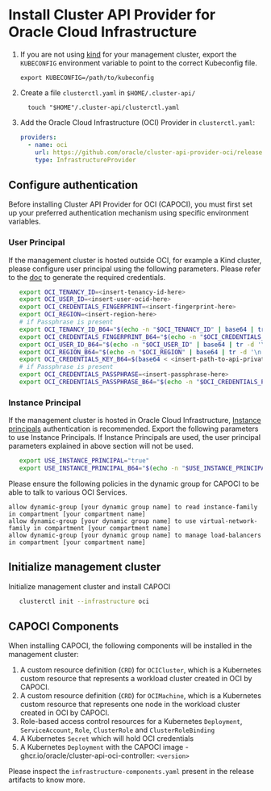 
# Install Cluster API Provider for Oracle Cloud Infrastructure

1. If you are not using [kind][kind] for your management cluster, export the `KUBECONFIG` environment variable to point to the correct Kubeconfig file.

   ```shell
   export KUBECONFIG=/path/to/kubeconfig
   ```

2. Create a file `clusterctl.yaml` in `$HOME/.cluster-api/`

   ```shell
     touch "$HOME"/.cluster-api/clusterctl.yaml
   ```

3. Add the Oracle Cloud Infrastructure (OCI) Provider in `clusterctl.yaml`:

   ```yaml
   providers:
     - name: oci
       url: https://github.com/oracle/cluster-api-provider-oci/releases/v0.4.0/infrastructure-components.yaml
       type: InfrastructureProvider
   ```

## Configure authentication
Before installing Cluster API Provider for OCI (CAPOCI), you must first set up your preferred 
authentication mechanism using specific environment variables.

### User Principal
If the management cluster is hosted outside OCI, for example a Kind cluster, please configure
user principal using the following parameters. Please refer to the [doc][api-signing-key] to generate the required
credentials.

   ```bash
      export OCI_TENANCY_ID=<insert-tenancy-id-here>
      export OCI_USER_ID=<insert-user-ocid-here>
      export OCI_CREDENTIALS_FINGERPRINT=<insert-fingerprint-here>
      export OCI_REGION=<insert-region-here>
      # if Passphrase is present
      export OCI_TENANCY_ID_B64="$(echo -n "$OCI_TENANCY_ID" | base64 | tr -d '\n')"
      export OCI_CREDENTIALS_FINGERPRINT_B64="$(echo -n "$OCI_CREDENTIALS_FINGERPRINT" | base64 | tr -d '\n')"
      export OCI_USER_ID_B64="$(echo -n "$OCI_USER_ID" | base64 | tr -d '\n')"
      export OCI_REGION_B64="$(echo -n "$OCI_REGION" | base64 | tr -d '\n')"
      export OCI_CREDENTIALS_KEY_B64=$(base64 < <insert-path-to-api-private-key-file-here> | tr -d '\n')
      # if Passphrase is present
      export OCI_CREDENTIALS_PASSPHRASE=<insert-passphrase-here>
      export OCI_CREDENTIALS_PASSPHRASE_B64="$(echo -n "$OCI_CREDENTIALS_PASSPHRASE" | base64 | tr -d '\n')"
   ```

### Instance Principal

If the management cluster is hosted in Oracle Cloud Infrastructure, [Instance principals][instance-principals] authentication 
is recommended. Export the following parameters to use Instance Principals. If Instance Principals are used, the user principal
parameters explained in above section will not be used.

   ```bash
      export USE_INSTANCE_PRINCIPAL="true"
      export USE_INSTANCE_PRINCIPAL_B64="$(echo -n "$USE_INSTANCE_PRINCIPAL" | base64 | tr -d '\n')"
   ```
Please ensure the following policies in the dynamic group for CAPOCI to be able to talk to various OCI Services.

```
allow dynamic-group [your dynamic group name] to read instance-family in compartment [your compartment name]
allow dynamic-group [your dynamic group name] to use virtual-network-family in compartment [your compartment name]
allow dynamic-group [your dynamic group name] to manage load-balancers in compartment [your compartment name]
```

## Initialize management cluster

Initialize management cluster and install CAPOCI

   ```bash
      clusterctl init --infrastructure oci
   ```

## CAPOCI Components

When installing CAPOCI, the following components will be installed in the management cluster:

 1. A custom resource definition (`CRD`) for `OCICluster`, which is a Kubernetes custom resource that represents a workload cluster created in OCI by CAPOCI.
 2. A custom resource definition (`CRD`) for `OCIMachine`, which is a Kubernetes custom resource that represents one node in the workload cluster created in OCI by CAPOCI.
 3. Role-based access control resources for a Kubernetes `Deployment`, `ServiceAccount`, `Role`, `ClusterRole` and `ClusterRoleBinding`
 4. A Kubernetes `Secret` which will hold OCI credentials
 5. A Kubernetes `Deployment` with the CAPOCI image - ghcr.io/oracle/cluster-api-oci-controller: `<version>`

Please inspect the `infrastructure-components.yaml` present in the release artifacts to know more.

[kind]: https://kind.sigs.k8s.io/
[api-signing-key]: https://docs.oracle.com/en-us/iaas/Content/API/Concepts/apisigningkey.htm
[instance-principals]: https://docs.oracle.com/en-us/iaas/Content/Identity/Tasks/callingservicesfrominstances.htm
